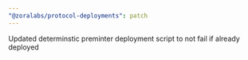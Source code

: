 ```yaml
---
"@zoralabs/protocol-deployments": patch
---
```


Updated determinstic preminter deployment script to not fail if already deployed
